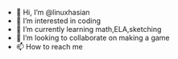 - 👋 Hi, I’m @linuxhasian
- 👀 I’m interested in coding
- 🌱 I’m currently learning math,ELA,sketching
- 💞️ I’m looking to collaborate on making a game
- 📫 How to reach me 

<!---
linuxhasian/linuxhasian is a ✨ special ✨ repository because its `README.md` (this file) appears on your GitHub profile.
You can click the Preview link to take a look at your changes.
--->

